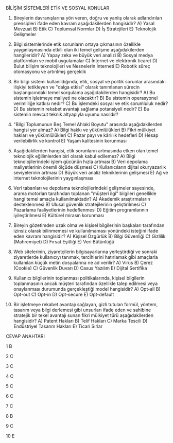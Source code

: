 
BİLİŞİM SİSTEMLERİ ETİK VE SOSYAL KONULAR
1. Bireylerin davranışlarına yön veren, doğru ve yanlış olarak adlandırılan prensipleri ifade eden kavram aşağıdakilerden hangisidir?
A) Yasal Mevzuat
B) Etik
C) Toplumsal Normlar
D) İş Stratejileri
E) Teknolojik Gelişmeler

2. Bilgi sistemlerinde etik sorunların ortaya çıkmasının özellikle yaygınlaşmasında etkili olan iki temel gelişme aşağıdakilerden hangileridir?
A) Yapay zeka ve büyük veri analizi
B) Sosyal medya platformları ve mobil uygulamalar
C) İnternet ve elektronik ticaret
D) Bulut bilişim teknolojileri ve Nesnelerin İnterneti
E) Robotik süreç otomasyonu ve artırılmış gerçeklik

3. Bir bilgi sistemi kullanıldığında, etik, sosyal ve politik sorunlar arasındaki ilişkiyi tetikleyen ve "dalga etkisi" olarak tanımlanan sürecin başlangıcındaki temel sorgulama aşağıdakilerden hangisidir?
A) Bu sistemin işletmeye maliyeti ne olacaktır?
B) Bu sistemin operasyonel verimliliğe katkısı nedir?
C) Bu işlemdeki sosyal ve etik sorumluluk nedir?
D) Bu sistemin rekabet avantajı sağlama potansiyeli nedir?
E) Bu sistemin mevcut teknik altyapıyla uyumu nasıldır?

4. "Bilgi Toplumunun Beş Temel Ahlaki Boyutu" arasında aşağıdakilerden hangisi yer almaz?
A) Bilgi hakkı ve yükümlülükleri
B) Fikri mülkiyet hakları ve yükümlülükleri
C) Pazar payı ve kârlılık hedefleri
D) Hesap verilebilirlik ve kontrol
E) Yaşam kalitesinin korunması

5. Aşağıdakilerden hangisi, etik sorunların artmasında etken olan temel teknolojik eğilimlerden biri olarak kabul edilemez?
A) Bilgi teknolojilerindeki işlem gücünün hızla artması
B) Veri depolama maliyetlerinin önemli ölçüde düşmesi
C) Kullanıcıların dijital okuryazarlık seviyelerinin artması
D) Büyük veri analiz tekniklerinin gelişmesi
E) Ağ ve internet teknolojilerinin yaygınlaşması

6. Veri tabanları ve depolama teknolojilerindeki gelişmeler sayesinde, arama motorları tarafından toplanan "müşteri ilgi" bilgileri genellikle hangi temel amaçla kullanılmaktadır?
A) Akademik araştırmaların desteklenmesi
B) Ulusal güvenlik stratejilerinin geliştirilmesi
C) Pazarlama faaliyetlerinin hedeflenmesi
D) Eğitim programlarının iyileştirilmesi
E) Kültürel mirasın korunması

7. Bireyin gözetimden uzak olma ve kişisel bilgilerinin başkaları tarafından izinsiz olarak bilinmemesi ve kullanılmaması yönündeki isteğini ifade eden kavram hangisidir?
A) Kişisel Özgürlük
B) Bilgi Güvenliği
C) Gizlilik (Mahremiyet)
D) Fırsat Eşitliği
E) Veri Bütünlüğü

8. Web sitelerinin, ziyaretçilerin bilgisayarlarına yerleştirdiği ve sonraki ziyaretlerde kullanıcıyı tanımak, tercihlerini hatırlamak gibi amaçlarla kullanılan küçük metin dosyalarına ne ad verilir?
A) Virüs
B) Çerez (Cookie)
C) Güvenlik Duvarı
D) Casus Yazılım
E) Dijital Sertifika

9. Kullanıcı bilgilerinin toplanması politikalarında, kişisel bilgilerin toplanmasının ancak müşteri tarafından özellikle talep edilmesi veya onaylanması durumunda gerçekleştiği model hangisidir?
A) Opt-all
B) Opt-out
C) Opt-in
D) Opt-secure
E) Opt-default

10. Bir işletmeye rekabet avantajı sağlayan, gizli tutulan formül, yöntem, tasarım veya bilgi derlemesi gibi unsurları ifade eden ve sahibine stratejik bir tekel avantajı sunan fikri mülkiyet türü aşağıdakilerden hangisidir?
A) Patent Hakları
B) Telif Hakları
C) Marka Tescili
D) Endüstriyel Tasarım Hakları
E) Ticari Sırlar

CEVAP ANAHTARI

1 B

2 C

3 C

4 C

5 C

6 C

7 C

8 B

9 C

10 E